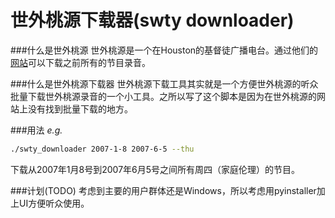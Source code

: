 世外桃源下载器(swty downloader)
===============
###什么是世外桃源
世外桃源是一个在Houston的基督徒广播电台。通过他们的[网站](http://portal.swtychina.com/web/guest/new)可以下载之前所有的节目录音。

###什么是世外桃源下载器
世外桃源下载工具其实就是一个方便世外桃源的听众批量下载世外桃源录音的一个小工具。之所以写了这个脚本是因为在世外桃源的网站上没有找到批量下载的地方。

###用法
*e.g.*
```bash
./swty_downloader 2007-1-8 2007-6-5 --thu
```
下载从2007年1月8号到2007年6月5号之间所有周四（家庭伦理）的节目。

###计划(TODO)
考虑到主要的用户群体还是Windows，所以考虑用pyinstaller加上UI方便听众使用。
